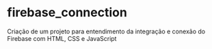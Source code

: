 # firebase_connection
Criação de um projeto para entendimento da integração e conexão do Firebase com HTML, CSS e JavaScript
